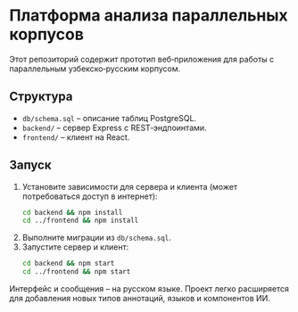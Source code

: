# Платформа анализа параллельных корпусов

Этот репозиторий содержит прототип веб‑приложения для работы с параллельным узбекско‑русским корпусом.

## Структура

- `db/schema.sql` – описание таблиц PostgreSQL.
- `backend/` – сервер Express с REST‑эндпоинтами.
- `frontend/` – клиент на React.

## Запуск

1. Установите зависимости для сервера и клиента (может потребоваться доступ в интернет):
   ```bash
   cd backend && npm install
   cd ../frontend && npm install
   ```
2. Выполните миграции из `db/schema.sql`.
3. Запустите сервер и клиент:
   ```bash
   cd backend && npm start
   cd ../frontend && npm start
   ```

Интерфейс и сообщения – на русском языке. Проект легко расширяется для добавления новых типов аннотаций, языков и компонентов ИИ.
